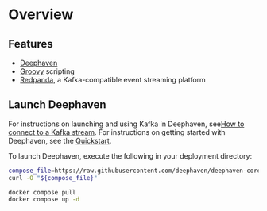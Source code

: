 # Overview

## Features

- [Deephaven](https://deephaven.io)
- [Groovy](https://groovy-lang.org/) scripting
- [Redpanda](https://vectorized.io/), a Kafka-compatible event streaming platform

## Launch Deephaven

For instructions on launching and using Kafka in Deephaven, see[How to connect to a Kafka stream](https://deephaven.io/core/groovy/docs/how-to-guides/data-import-export/kafka-stream/). For instructions on getting started with Deephaven, see the [Quickstart](https://deephaven.io/core/groovy/docs/tutorials/quickstart).

To launch Deephaven, execute the following in your deployment directory:

```sh
compose_file=https://raw.githubusercontent.com/deephaven/deephaven-core/main/containers/groovy-redpanda/docker-compose.yml
curl -O "${compose_file}"

docker compose pull
docker compose up -d
```
